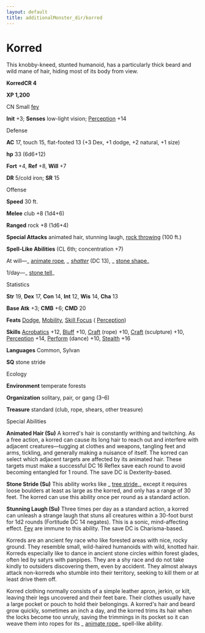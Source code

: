```yaml
---
layout: default
title: additionalMonster_dir/korred
---
```

# Korred

This knobby-kneed, stunted humanoid, has a particularly thick beard and wild mane of hair, hiding most of its body from view.

**KorredCR 4**

**XP 1,200**

CN Small [fey](monsters/creatureTypes#_fey)

**Init** +3; **Senses** low-light vision; [Perception](additionalMonster_dir/../skill_dir/perception#_perception) +14

Defense

**AC** 17, touch 15, flat-footed 13 (+3 Dex, +1 dodge, +2 natural, +1 size)

**hp** 33 (6d6+12)

**Fort** +4, **Ref** +8, **Will** +7

**DR** 5/cold iron; **SR** 15

Offense

**Speed** 30 ft.

**Melee** club +8 (1d4+6)

**Ranged** rock +8 (1d6+4)

**Special Attacks** animated hair, stunning laugh, [rock throwing](monster_dir/universalMonsterRules#_rock-throwing) (100 ft.)

**Spell-Like Abilities** (CL 6th; concentration +7)

At will—_ [animate rope](additionalMonsters/../spell_dir/animateRope#_animate-rope)_, _ [shatter](additionalMonsters/../spell_dir/shatter#_shatter)_ (DC 13), _ [stone shape](additionalMonsters/../spell_dir/stoneShape#_stone-shape)_

1/day—_ [stone tell](additionalMonster_dir/../spell_dir/stoneTell#_stone-tell)_

Statistics

**Str** 19, **Dex** 17, **Con** 14, **Int** 12, **Wis** 14, **Cha** 13

**Base Atk** +3; **CMB** +6; **CMD** 20

**Feats** [Dodge](additionalMonsters/../feats#_dodge), [Mobility](additionalMonster_dir/../feats#_mobility), [Skill Focus](additionalMonster_dir/../feats#_skill-focus) ( [Perception](additionalMonster_dir/../skill_dir/perception#_perception))

**Skills** [Acrobatics](additionalMonsters/../skill_dir/acrobatics#_acrobatics) +12, [Bluff](additionalMonsters/../skill_dir/bluff#_bluff) +10, [Craft](additionalMonsters/../skill_dir/craft#_craft) (rope) +10, [Craft](additionalMonsters/../skill_dir/craft#_craft) (sculpture) +10, [Perception](additionalMonsters/../skill_dir/perception#_perception) +14, [Perform](additionalMonsters/../skill_dir/perform#_perform) (dance) +10, [Stealth](additionalMonsters/../skill_dir/stealth#_stealth) +16

**Languages** Common, Sylvan

**SQ** stone stride

Ecology

**Environment** temperate forests

**Organization** solitary, pair, or gang (3–6)

**Treasure** standard (club, rope, shears, other treasure)

Special Abilities

**Animated Hair (Su)** A korred's hair is constantly writhing and twitching. As a free action, a korred can cause its long hair to reach out and interfere with adjacent creatures—tugging at clothes and weapons, tangling feet and arms, tickling, and generally making a nuisance of itself. The korred can select which adjacent targets are affected by its animated hair. These targets must make a successful DC 16 Reflex save each round to avoid becoming entangled for 1 round. The save DC is Dexterity-based.

**Stone Stride (Su)** This ability works like _ [tree stride](additionalMonsters/../spell_dir/treeStride#_tree-stride)_, except it requires loose boulders at least as large as the korred, and only has a range of 30 feet. The korred can use this ability once per round as a standard action.

**Stunning Laugh (Su)** Three times per day as a standard action, a korred can unleash a strange laugh that stuns all creatures within a 30-foot burst for 1d2 rounds (Fortitude DC 14 negates). This is a sonic, mind-affecting effect. [Fey](monsters/creatureTypes#_fey) are immune to this ability. The save DC is Charisma-based.

Korreds are an ancient fey race who like forested areas with nice, rocky ground. They resemble small, wild-haired humanoids with wild, knotted hair. Korreds especially like to dance in ancient stone circles within forest glades, often led by satyrs with panpipes. They are a shy race and do not take kindly to outsiders discovering them, even by accident. They almost always attack non-korreds who stumble into their territory, seeking to kill them or at least drive them off.

Korred clothing normally consists of a simple leather apron, jerkin, or kilt, leaving their legs uncovered and their feet bare. Their clothes usually have a large pocket or pouch to hold their belongings. A korred's hair and beard grow quickly, sometimes an inch a day, and the korred trims its hair when the locks become too unruly, saving the trimmings in its pocket so it can weave them into ropes for its _ [animate rope](additionalMonster_dir/../spell_dir/animateRope#_animate-rope)_ spell-like ability.

